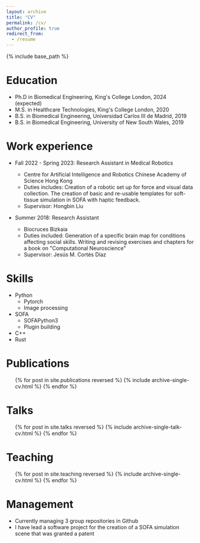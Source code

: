 ```yaml
---
layout: archive
title: "CV"
permalink: /cv/
author_profile: true
redirect_from:
  - /resume
---
```


{% include base_path %}

Education
======
* Ph.D in Biomedical Engineering, King's College London, 2024 (expected)
* M.S. in Healthcare Technologies, King's College London, 2020
* B.S. in Biomedical Engineering, Universidad Carlos III de Madrid, 2019
* B.S. in Biomedical Engineering, University of New South Wales, 2019

Work experience
======
* Fall 2022 - Spring 2023: Research Assistant in Medical Robotics
  * Centre for Artificial Intelligence and Robotics Chinese Academy of Science Hong Kong 
  * Duties includes: Creation of a robotic set up for force and visual data collection. The creation of basic and re-usable templates for soft-tissue simulation in SOFA with haptic feedback.
  * Supervisor: Hongbin Liu

* Summer 2018: Research Assistant
  * Biocruces Bizkaia
  * Duties included: Generation of a specific brain map for conditions affecting social skills. Writing and revising exercises and chapters for a book on "Computational Neuroscience"
  * Supervisor: Jesús M. Cortés Díaz

  
Skills
======
* Python
  * Pytorch
  * Image processing
* SOFA
  * SOFAPython3
  * Plugin building
* C++
* Rust

Publications
======
  <ul>{% for post in site.publications reversed %}
    {% include archive-single-cv.html %}
  {% endfor %}</ul>
  
Talks
======
  <ul>{% for post in site.talks reversed %}
    {% include archive-single-talk-cv.html  %}
  {% endfor %}</ul>
  
Teaching
======
  <ul>{% for post in site.teaching reversed %}
    {% include archive-single-cv.html %}
  {% endfor %}</ul>
  
Management
======
* Currently managing 3 group repositories in Github
* I have lead a software project for the creation of a SOFA simulation scene that was granted a patent
